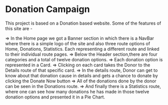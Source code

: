 # Donation Campaign

This project is based on a Donation based website. Some of the features of this site are -

=> In the Home page we got a Banner section in which there is a NavBar where there is a simple logo of the site and also three route options of Home, Donations, Statistics. Each representing a different route and linked to their individual route pages.
=> Below the Header section,there are four categories and a total of twelve donation options.
=> Each donation option is represented in a Card.
=> Clicking on each card takes the Donor to the Details route of that specific card.
=> In the details route, Donor can get to know about that donation cause in details and gets a chance to donate by clicking the Donate Now button
=> All of the donations done by the donor can be seen in the Donations route.
=> And finally there is a Statistics route, where one can see how many donations he has made in those twelve donation options and presented it in a Pie Chart.
